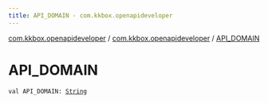```yaml
---
title: API_DOMAIN - com.kkbox.openapideveloper
---
```


[com.kkbox.openapideveloper](../index.html) / [com.kkbox.openapideveloper](index.html) / [API_DOMAIN](.)

# API_DOMAIN

`val API_DOMAIN: `[`String`](https://kotlinlang.org/api/latest/jvm/stdlib/kotlin/-string/index.html)